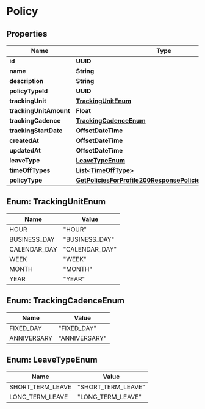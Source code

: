 

# Policy


## Properties

| Name | Type | Description | Notes |
|------------ | ------------- | ------------- | -------------|
|**id** | **UUID** |  |  |
|**name** | **String** |  |  |
|**description** | **String** |  |  [optional] |
|**policyTypeId** | **UUID** |  |  [optional] |
|**trackingUnit** | [**TrackingUnitEnum**](#TrackingUnitEnum) |  |  [optional] |
|**trackingUnitAmount** | **Float** |  |  [optional] |
|**trackingCadence** | [**TrackingCadenceEnum**](#TrackingCadenceEnum) |  |  [optional] |
|**trackingStartDate** | **OffsetDateTime** |  |  [optional] |
|**createdAt** | **OffsetDateTime** |  |  |
|**updatedAt** | **OffsetDateTime** |  |  |
|**leaveType** | [**LeaveTypeEnum**](#LeaveTypeEnum) |  |  [optional] |
|**timeOffTypes** | [**List&lt;TimeOffType&gt;**](TimeOffType.md) |  |  [optional] |
|**policyType** | [**GetPoliciesForProfile200ResponsePoliciesInnerPolicyType**](GetPoliciesForProfile200ResponsePoliciesInnerPolicyType.md) |  |  [optional] |



## Enum: TrackingUnitEnum

| Name | Value |
|---- | -----|
| HOUR | &quot;HOUR&quot; |
| BUSINESS_DAY | &quot;BUSINESS_DAY&quot; |
| CALENDAR_DAY | &quot;CALENDAR_DAY&quot; |
| WEEK | &quot;WEEK&quot; |
| MONTH | &quot;MONTH&quot; |
| YEAR | &quot;YEAR&quot; |



## Enum: TrackingCadenceEnum

| Name | Value |
|---- | -----|
| FIXED_DAY | &quot;FIXED_DAY&quot; |
| ANNIVERSARY | &quot;ANNIVERSARY&quot; |



## Enum: LeaveTypeEnum

| Name | Value |
|---- | -----|
| SHORT_TERM_LEAVE | &quot;SHORT_TERM_LEAVE&quot; |
| LONG_TERM_LEAVE | &quot;LONG_TERM_LEAVE&quot; |




